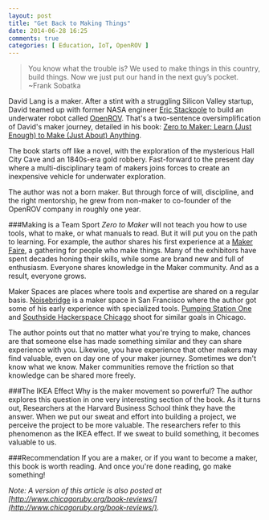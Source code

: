```yaml
---
layout: post
title: "Get Back to Making Things"
date: 2014-06-28 16:25
comments: true
categories: [ Education, IoT, OpenROV ]
---
```

>You know what the trouble is? We used to make things in this country, build things. Now we just put our hand in the next guy’s pocket.
><br/>~Frank Sobatka

David Lang is a maker. After a stint with a struggling Silicon Valley startup, David teamed up with former NASA engineer [Eric Stackpole](http://openrov.com/profile/1gupl83kvnk8f) to build an underwater robot called [OpenROV](/blog/2014/06/16/citizen-science-with-openrov/). That's a two-sentence oversimplification of David's maker journey, detailed in his book: [Zero to Maker: Learn (Just Enough) to Make (Just About) Anything](http://shop.oreilly.com/product/0636920028284.do). 

The book starts off like a novel, with the exploration of the mysterious Hall City Cave and an 1840s-era gold robbery. Fast-forward to the present day where a multi-disciplinary team of makers joins forces to create an inexpensive vehicle for underwater exploration.

The author was not a born maker. But through force of will, discipline, and the right mentorship, he grew from non-maker to co-founder of the OpenROV company in roughly one year. 
<!--more-->
###Making is a Team Sport 
_Zero to Maker_ will not teach you how to use tools, what to make, or what manuals to read. But it will put you on the path to learning. For example, the author shares his first experience at a [Maker Faire](http://makerfaire.com/), a gathering for people who make things. Many of the exhibitors have spent decades honing their skills, while some are brand new and full of enthusiasm. Everyone shares knowledge in the Maker community. And as a result, everyone grows.

Maker Spaces are places where tools and expertise are shared on a regular basis. [Noisebridge](https://www.noisebridge.net/) is a maker space in San Francisco where the author got some of his early experience with specialized tools. [Pumping Station One](http://pumpingstationone.org/) and [Southside Hackerspace Chicago](http://www.sshchicago.org/) shoot for similar goals in Chicago. 

The author points out that no matter what you're trying to make, chances are that someone else has made something similar and they can share experience with you. Likewise, you have experience that other makers may find valuable, even on day one of your maker journey. Sometimes we don't know what we know. Maker communities remove the friction so that knowledge can be shared more freely.

###The IKEA Effect
Why is the maker movement so powerful? The author explores this question in one very interesting section of the book. As it turns out, Researchers at the Harvard Business School think they have the answer. When we put our sweat and effort into building a project, we perceive the project to be more valuable. The researchers refer to this phenomenon as the IKEA effect. If we sweat to build something, it becomes valuable to us.

###Recommendation
If you are a maker, or if you want to become a maker, this book is worth reading. And once you're done reading, go make something!

_Note: A version of this article is also posted at [http://www.chicagoruby.org/book-reviews/](http://www.chicagoruby.org/book-reviews/)._
